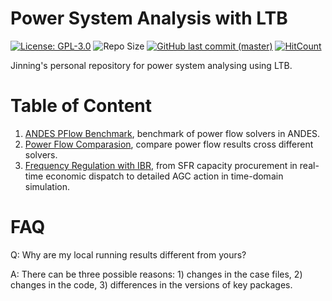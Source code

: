 # Power System Analysis with LTB

[![License: GPL-3.0](https://img.shields.io/badge/License-GPL--3.0-blue.svg)](https://github.com/jinningwang/psal/blob/master/LICENSE)
![Repo Size](https://img.shields.io/github/repo-size/jinningwang/psal)
[![GitHub last commit (master)](https://img.shields.io/github/last-commit/jinningwang/psal/master?label=last%20commit%20to%20master)](https://github.com/jinningwang/psal/commits/master/)
[![HitCount](https://hits.dwyl.com/jinningwang/psal.svg)](https://hits.dwyl.com/jinningwang/psal)

Jinning's personal repository for power system analysing using LTB.

# Table of Content

1. [ANDES PFlow Benchmark](./src/ltb_benchmark/andes_benchmark.ipynb), benchmark of power flow solvers in ANDES.
1. [Power Flow Comparasion](./src/pflow_benchmark/pflow_compare.ipynb), compare power flow results cross different solvers.
1. [Frequency Regulation with IBR](./src/agc/agc_ibr.ipynb), from SFR capacity procurement in real-time economic dispatch to detailed AGC action in time-domain simulation.

# FAQ

Q: Why are my local running results different from yours?

A: There can be three possible reasons: 1) changes in the case files, 2) changes in the code, 3) differences in the versions of key packages.
